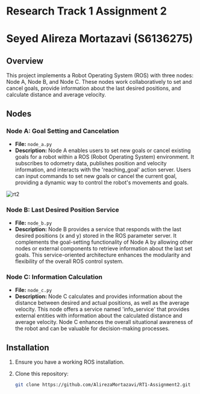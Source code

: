 # Research Track 1 Assignment 2
# Seyed Alireza Mortazavi (S6136275)
## Overview

This project implements a Robot Operating System (ROS) with three nodes: Node A, Node B, and Node C. These nodes work collaboratively to set and cancel goals, provide information about the last desired positions, and calculate distance and average velocity.

## Nodes

### Node A: Goal Setting and Cancelation

- **File:** `node_a.py`
- **Description:** Node A enables users to set new goals or cancel existing goals for a robot within a ROS (Robot Operating System) environment. It subscribes to odometry data, publishes position and velocity information, and interacts with the 'reaching_goal' action server. Users can input commands to set new goals or cancel the current goal, providing a dynamic way to control the robot's movements and goals.
 
![rt2](https://github.com/AlirezaMortazavi/RT1-Assignment2/assets/69080319/d2c28dd0-7ec1-42e4-84ba-5785fb4c5969)

### Node B: Last Desired Position Service

- **File:** `node_b.py`
- **Description:** Node B provides a service that responds with the last desired positions (x and y) stored in the ROS parameter server. It complements the goal-setting functionality of Node A by allowing other nodes or external components to retrieve information about the last set goals. This service-oriented architecture enhances the modularity and flexibility of the overall ROS control system.

### Node C: Information Calculation

- **File:** `node_c.py`
- **Description:** Node C calculates and provides information about the distance between desired and actual positions, as well as the average velocity. This node offers a service named 'info_service' that provides external entities with information about the calculated distance and average velocity. Node C enhances the overall situational awareness of the robot and can be valuable for decision-making processes.
  
## Installation 

1. Ensure you have a working ROS installation.
2. Clone this repository:

    ```bash
    git clone https://github.com/AlirezaMortazavi/RT1-Assignment2.git
    ```
